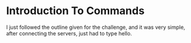 # Introduction To Commands

I just followed the outline given for the challenge, and it was very simple, after connecting the servers, just had to type hello.














